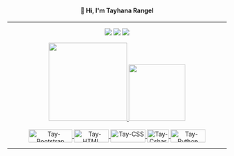 <h4 align="center">👋 Hi, I'm Tayhana Rangel</h4>

<hr>

<div align="center">
 <a href="https://www.linkedin.com/in/tayhanafonseca/" target="_blank"><img src="https://img.shields.io/badge/LinkedIn-0077B5?style=for-the-badge&logo=linkedin&logoColor=white" target="_blank"></a>
 <a href="mailto:tayhanarangel@gmail.com" target="_blank"><img src="https://img.shields.io/badge/Gmail-D14836?style=for-the-badge&logo=gmail&logoColor=white" target="_blank"></a>
 <a href="https://instagram.com/tayrangel_" target="_blank"><img src="https://img.shields.io/badge/Instagram-E4405F?style=for-the-badge&logo=instagram&logoColor=white" target="_blank"></a>
 <p></p>
</div>

<div align="center">
 <a href="https://https://github.com/Tayrangel">
 <img height="180em" src="https://github-readme-stats.vercel.app/api?username=tayrangel&show_icons=true&theme=radical">
 <img height="130em" src="https://github-readme-stats.vercel.app/api/top-langs/?username=tayrangel&layout=compact&langs_count=168&theme=radical">
</div>

<div style="display:inline_block" align="center"><br>
 <img align="center" alt="Tay-Bootstrap" height="30" width="100" src="https://img.shields.io/badge/Bootstrap-563D7C?style=for-the-badge&logo=bootstrap&logoColor=white">
 <img align="center" alt="Tay-HTML" height="30" width="80" src="https://img.shields.io/badge/HTML5-E34F26?style=for-the-badge&logo=html5&logoColor=white">
 <img align="center" alt="Tay-CSS" height="30" width="80" src="https://img.shields.io/badge/CSS3-1572B6?style=for-the-badge&logo=css3&logoColor=white">
 <img align="center" alt="Tay-Csharp" height="30" width="50" src="https://img.shields.io/badge/C%23-239120?style=for-the-badge&logo=c-sharp&logoColor=white">
 <img align="center" alt="Tay-Python" height="30" width="80" src="https://img.shields.io/badge/Python-3776AB?style=for-the-badge&logo=python&logoColor=white">
 <hr>
</div>
